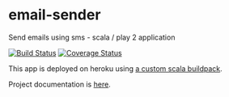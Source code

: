 email-sender
============

Send emails using sms - scala / play 2 application


[![Build Status](https://travis-ci.org/yorrick/email-sender.svg?branch=redis)](https://travis-ci.org/yorrick/email-sender)
[![Coverage Status](https://coveralls.io/repos/yorrick/email-sender/badge.png?branch=redis)](https://coveralls.io/r/yorrick/email-sender?branch=redis)

This app is deployed on heroku using [a custom scala buildpack](https://github.com/yorrick/heroku-buildpack-scala).

Project documentation is [here](https://github.com/yorrick/email-sender/wiki).
